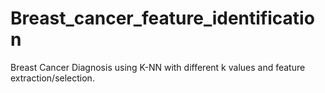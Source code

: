 # Breast_cancer_feature_identification
Breast Cancer Diagnosis using K-NN with different k values and feature extraction/selection.
